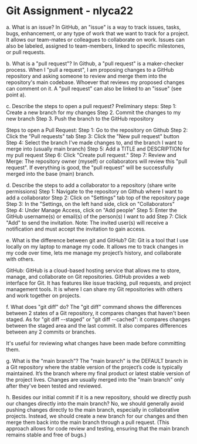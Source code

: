 # Git Assignment - nlyca22

a. What is an issue?
In GitHub, an "issue" is a way to track issues, tasks, bugs, enhancement, or any type of work that we want to track for a project. It allows our team-mates or colleagues to collaborate on work. Issues can also be labeled, assigned to team-members, linked to specific milestones, or pull requests. 

b. What is a "pull request"?
In Github, a "pull request" is a maker-checker process. When I "pull a request", I am proposing changes to a GitHub repository and asking someone to review and merge them into the repository's main codebase. Whoever that reviews my proposed changes can comment on it. A "pull request" can also be linked to an "issue" (see point a). 


c. Describe the steps to open a pull request?
Preliminary steps: 
Step 1: Create a new branch for my changes
Step 2. Commit the changes to my new branch
Step 3. Push the branch to the GitHub repository

Steps to open a Pull Request: 
Step 1: Go to the repository on Github
Step 2: Click the "Pull requests" tab
Step 3: Click the "New pull request" button
Step 4: Select the branch I've made changes to, and the branch I want to merge into (usually main branch)
Step 5: Add a TITLE and DESCRIPTION for my pull request
Step 6: Click "Create pull request."
Step 7: Review and Merge: The repository owner (myself) or collaborators will review this "pull request". If everything is good, the "pull request" will be successfully merged into the base (main) branch.


d. Describe the steps to add a collaborator to a repository (share write permissions)
Step 1: Navigate to the repository on Github where I want to add a collaborator
Step 2: Click on "Settings" tab top of the repository page
Step 3: In the "Settings, on the left hand side, click on "Collaborators"  
Step 4: Under Manage Access, click on "Add people" 
Step 5: Enter the GitHub username(s) or email(s) of the person(s) I want to add
Step 7: Click "Add" to send the invitation. Note: The invited user(s) will receive a notification and must accept the invitation to gain access.


e. What is the difference between git and GitHub?
Git: Git is a tool that I use locally on my laptop to manage my code. It allows me to track changes in my code over time, lets me manage my project’s history, and collaborate with others.  

GitHub: GitHub is a cloud-based hosting service that allows me to store, manage, and collaborate on Git repositories. GitHub provides a web interface for Git. It has features like issue tracking, pull requests, and project management tools. It is where I can share my Git repositories with others and work together on projects.  

f. What does "git diff" do?
The "git diff" command shows the differences between 2 states of a Git repository, it compares changes that haven't been staged. 
As for "git diff --staged" or "git diff --cached": it compares changes between the staged area and the last commit. 
It also compares differences between any 2 commits or branches. 

It's useful for reviewing what changes have been made before committing them.


g. What is the "main branch"?
The "main branch" is the DEFAULT branch in a Git repository where the stable version of the project’s code is typically maintained. 
It’s the branch where my final product or latest stable version of the project lives. 
Changes are usually merged into the "main branch" only after they've been tested and reviewed.


h. Besides our initial commit if it is a new repository, should we directly push our changes directly into the main branch?
No, we should generally avoid pushing changes directly to the main branch, especially in collaborative projects. 
Instead, we should create a new branch for our changes and then merge them back into the main branch through a pull request. (This approach allows for code review and testing, ensuring that the main branch remains stable and free of bugs.)
